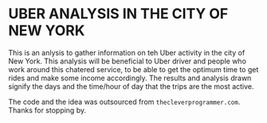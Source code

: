 # UBER ANALYSIS IN THE CITY OF NEW YORK
This is an anlysis to gather information on teh Uber activity in the city of New York. This analysis will be beneficial to Uber driver and people who work around this chatered service, to be able to get the optimum time to get rides and make some income accordingly. The results and analysis drawn signify the days and the time/hour of day that the trips are the most active.

The code and the idea was outsourced from `thecleverprogrammer.com`.\
Thanks for stopping by.
